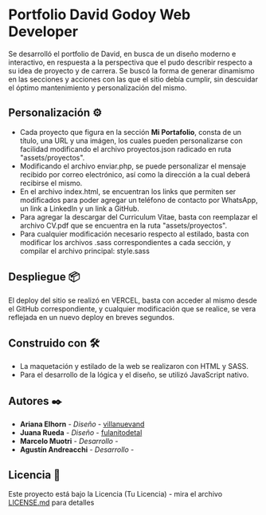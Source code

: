 # Portfolio David Godoy Web Developer

Se desarrolló el portfolio de David, en busca de un diseño moderno e interactivo, en respuesta a la perspectiva que el pudo describir respecto a su idea de proyecto y de carrera. Se buscó la forma de generar dinamismo en las secciones y acciones con las que el sitio debía cumplir, sin descuidar el óptimo mantenimiento y personalización del mismo.

## Personalización ⚙️

* Cada proyecto que figura en la sección **Mi Portafolio**, consta de un título, una URL y una imágen, los cuales pueden personalizarse con facilidad modificando el archivo proyectos.json radicado en ruta "assets/proyectos".
* Modificando el archivo enviar.php, se puede personalizar el mensaje recibido por correo electrónico, así como la dirección a la cual deberá recibirse el mismo.
* En el archivo index.html, se encuentran los links que permiten ser modificados para poder agregar un teléfono de contacto por WhatsApp, un link a LinkedIn y un link a GitHub.
* Para agregar la descargar del Curriculum Vitae, basta con reemplazar el archivo CV.pdf que se encuentra en la ruta "assets/proyectos".
* Para cualquier modificación necesario respecto al estilado, basta con modificar los archivos .sass correspondientes a cada sección, y compilar el archivo principal: style.sass

## Despliegue 📦

El deploy del sitio se realizó en VERCEL, basta con acceder al mismo desde el GitHub correspondiente, y cualquier modificación que se realice, se vera reflejada en un nuevo deploy en breves segundos.

## Construido con 🛠️

* La maquetación y estilado de la web se realizaron con HTML y SASS.
* Para el desarrollo de la lógica y el diseño, se utilizó JavaScript nativo.

## Autores ✒️

* **Ariana Elhorn** - *Diseño* - [villanuevand](https://github.com/villanuevand)
* **Juana Rueda** - *Diseño* - [fulanitodetal](#fulanito-de-tal)
* **Marcelo Muotri** - *Desarrollo* -
* **Agustín Andreacchi** - *Desarrollo* - 

## Licencia 📄

Este proyecto está bajo la Licencia (Tu Licencia) - mira el archivo [LICENSE.md](LICENSE.md) para detalles

